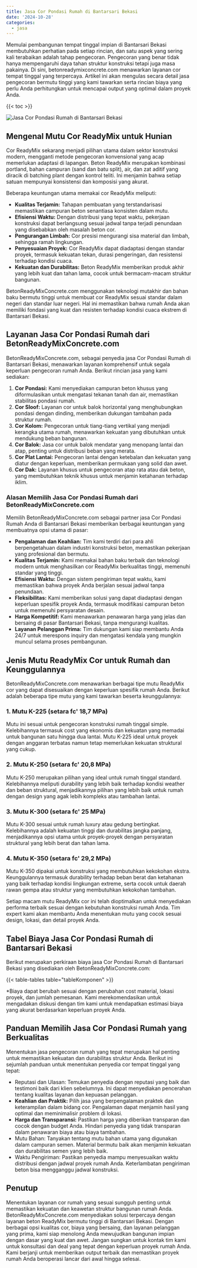 ```yaml
---
title: Jasa Cor Pondasi Rumah di Bantarsari Bekasi
date: '2024-10-28'
categories:
  - jasa
---
```


Memulai pembangunan tempat tinggal impian di Bantarsari Bekasi membutuhkan perhatian pada setiap rincian, dan satu aspek yang sering kali terabaikan adalah tahap pengecoran. Pengecoran yang benar tidak hanya mempengaruhi daya tahan struktur konstruksi tetapi juga masa pakainya. Di sini, betonreadymixconcrete.com menawarkan layanan cor tempat tinggal yang terpercaya. Artikel ini akan mengulas secara detail jasa pengecoran bermutu tinggi yang kami tawarkan serta rincian biaya yang perlu Anda perhitungkan untuk mencapai output yang optimal dalam proyek Anda.

{{< toc >}}

![Jasa Cor Pondasi Rumah di Bantarsari Bekasi](https://betoncor8.github.io/cor/harga-beton-readymix-concrete%20(9).png)

## Mengenal Mutu Cor ReadyMix untuk Hunian

Cor ReadyMix sekarang menjadi pilihan utama dalam sektor konstruksi modern, mengganti metode pengecoran konvensional yang acap memerlukan adaptasi di lapangan. Beton ReadyMix merupakan kombinasi portland, bahan campuran (sand dan batu split), air, dan zat aditif yang diracik di batching plant dengan kontrol teliti. Ini menjamin bahwa setiap satuan mempunyai konsistensi dan komposisi yang akurat.

Beberapa keuntungan utama memakai cor ReadyMix meliputi:

- **Kualitas Terjamin:** Tahapan pembuatan yang terstandarisasi memastikan campuran beton senantiasa konsisten dalam mutu.
- **Efisiensi Waktu:** Dengan distribusi yang tepat waktu, pekerjaan konstruksi dapat berlangsung sesuai jadwal tanpa terjadi penundaan yang disebabkan oleh masalah beton cor.
- **Pengurangan Limbah:** Cor presisi mengurangi sisa material dan limbah, sehingga ramah lingkungan.
- **Penyesuaian Proyek:** Cor ReadyMix dapat diadaptasi dengan standar proyek, termasuk kekuatan tekan, durasi pengeringan, dan resistensi terhadap kondisi cuaca.
- **Kekuatan dan Durabilitas:** Beton ReadyMix memberikan produk akhir yang lebih kuat dan tahan lama, cocok untuk bermacam-macam struktur bangunan.

BetonReadyMixConcrete.com menggunakan teknologi mutakhir dan bahan baku bermutu tinggi untuk membuat cor ReadyMix sesuai standar dalam negeri dan standar luar negeri. Hal ini memastikan bahwa rumah Anda akan memiliki fondasi yang kuat dan resisten terhadap kondisi cuaca ekstrem di Bantarsari Bekasi.

## Layanan Jasa Cor Pondasi Rumah dari BetonReadyMixConcrete.com

BetonReadyMixConcrete.com, sebagai penyedia jasa Cor Pondasi Rumah di Bantarsari Bekasi, menawarkan layanan komprehensif untuk segala keperluan pengecoran rumah Anda. Berikut rincian jasa yang kami sediakan:

1. **Cor Pondasi:** Kami menyediakan campuran beton khusus yang diformulasikan untuk mengatasi tekanan tanah dan air, memastikan stabilitas pondasi rumah.
2. **Cor Sloof:** Layanan cor untuk balok horizontal yang menghubungkan pondasi dengan dinding, memberikan dukungan tambahan pada struktur rumah.
3. **Cor Kolom:** Pengecoran untuk tiang-tiang vertikal yang menjadi kerangka utama rumah, menawarkan kekuatan yang dibutuhkan untuk mendukung beban bangunan.
4. **Cor Balok:** Jasa cor untuk balok mendatar yang menopang lantai dan atap, penting untuk distribusi beban yang merata.
5. **Cor Plat Lantai:** Pengecoran lantai dengan ketebalan dan kekuatan yang diatur dengan keperluan, memberikan permukaan yang solid dan awet.
6. **Cor Dak:** Layanan khusus untuk pengecoran atap rata atau dak beton, yang membutuhkan teknik khusus untuk menjamin ketahanan terhadap iklim.

### Alasan Memilih Jasa Cor Pondasi Rumah dari BetonReadyMixConcrete.com

Memilih BetonReadyMixConcrete.com sebagai partner jasa Cor Pondasi Rumah Anda di Bantarsari Bekasi memberikan berbagai keuntungan yang membuatnya opsi utama di pasar:

- **Pengalaman dan Keahlian:** Tim kami terdiri dari para ahli berpengetahuan dalam industri konstruksi beton, memastikan pekerjaan yang profesional dan bermutu.
- **Kualitas Terjamin:** Kami memakai bahan baku terbaik dan teknologi modern untuk menghasilkan cor ReadyMix berkualitas tinggi, memenuhi standar yang tinggi.
- **Efisiensi Waktu:** Dengan sistem pengiriman tepat waktu, kami memastikan bahwa proyek Anda berjalan sesuai jadwal tanpa penundaan.
- **Fleksibilitas:** Kami memberikan solusi yang dapat diadaptasi dengan keperluan spesifik proyek Anda, termasuk modifikasi campuran beton untuk memenuhi persyaratan desain.
- **Harga Kompetitif:** Kami menawarkan penawaran harga yang jelas dan bersaing di pasar Bantarsari Bekasi, tanpa mengurangi kualitas.
- **Layanan Pelanggan Prima:** Tim dukungan kami siap membantu Anda 24/7 untuk merespons inquiry dan mengatasi kendala yang mungkin muncul selama proses pembangunan.

## Jenis Mutu ReadyMix Cor untuk Rumah dan Keunggulannya

BetonReadyMixConcrete.com menawarkan berbagai tipe mutu ReadyMix cor yang dapat disesuaikan dengan keperluan spesifik rumah Anda. Berikut adalah beberapa tipe mutu yang kami tawarkan beserta keunggulannya:

### 1\. Mutu K-225 (setara fc' 18,7 MPa)

Mutu ini sesuai untuk pengecoran konstruksi rumah tinggal simple. Kelebihannya termasuk cost yang ekonomis dan kekuatan yang memadai untuk bangunan satu hingga dua lantai. Mutu K-225 ideal untuk proyek dengan anggaran terbatas namun tetap memerlukan kekuatan struktural yang cukup.

### 2\. Mutu K-250 (setara fc' 20,8 MPa)

Mutu K-250 merupakan pilihan yang ideal untuk rumah tinggal standard. Kelebihannya meliputi durability yang lebih baik terhadap kondisi weather dan beban struktural, menjadikannya pilihan yang lebih baik untuk rumah dengan design yang agak lebih kompleks atau tambahan lantai.

### 3\. Mutu K-300 (setara fc' 25 MPa)

Mutu K-300 sesuai untuk rumah luxury atau gedung bertingkat. Kelebihannya adalah kekuatan tinggi dan durabilitas jangka panjang, menjadikannya opsi utama untuk proyek-proyek dengan persyaratan struktural yang lebih berat dan tahan lama.

### 4\. Mutu K-350 (setara fc' 29,2 MPa)

Mutu K-350 dipakai untuk konstruksi yang membutuhkan kekokohan ekstra. Keunggulannya termasuk durability terhadap beban berat dan ketahanan yang baik terhadap kondisi lingkungan extreme, serta cocok untuk daerah rawan gempa atau struktur yang membutuhkan kekokohan tambahan.

Setiap macam mutu ReadyMix cor ini telah dioptimalkan untuk menyediakan performa terbaik sesuai dengan kebutuhan konstruksi rumah Anda. Tim expert kami akan membantu Anda menentukan mutu yang cocok sesuai design, lokasi, dan detail proyek Anda.

## Tabel Biaya Jasa Cor Pondasi Rumah di Bantarsari Bekasi

Berikut merupakan perkiraan biaya jasa Cor Pondasi Rumah di Bantarsari Bekasi yang disediakan oleh BetonReadyMixConcrete.com:

{{< table-tables table="tableKomponen" >}}

\*Biaya dapat berubah sesuai dengan perubahan cost material, lokasi proyek, dan jumlah pemesanan. Kami merekomendasikan untuk mengadakan diskusi dengan tim kami untuk mendapatkan estimasi biaya yang akurat berdasarkan keperluan proyek Anda.

## Panduan Memilih Jasa Cor Pondasi Rumah yang Berkualitas

Menentukan jasa pengecoran rumah yang tepat merupakan hal penting untuk memastikan kekuatan dan durabilitas struktur Anda. Berikut ini sejumlah panduan untuk menentukan penyedia cor tempat tinggal yang tepat:

- Reputasi dan Ulasan: Temukan penyedia dengan reputasi yang baik dan testimoni baik dari klien sebelumnya. Ini dapat menyediakan pencerahan tentang kualitas layanan dan kepuasan pelanggan.
- **Keahlian dan Praktik:** Pilih jasa yang berpengalaman praktek dan keterampilan dalam bidang cor. Pengalaman dapat menjamin hasil yang optimal dan meminimalisir problem di lokasi.
- **Harga dan Transparansi:** Pastikan harga yang diberikan transparan dan cocok dengan budget Anda. Hindari penyedia yang tidak transparan dalam penawaran biaya atau biaya tambahan.
- Mutu Bahan: Tanyakan tentang mutu bahan utama yang digunakan dalam campuran semen. Material bermutu baik akan menjamin kekuatan dan durabilitas semen yang lebih baik.
- Waktu Pengiriman: Pastikan penyedia mampu menyesuaikan waktu distribusi dengan jadwal proyek rumah Anda. Keterlambatan pengiriman beton bisa mengganggu jadwal konstruksi.

## Penutup

Menentukan layanan cor rumah yang sesuai sungguh penting untuk memastikan kekuatan dan keawetan struktur bangunan rumah Anda. BetonReadyMixConcrete.com menyediakan solusi terpercaya dengan layanan beton ReadyMix bermutu tinggi di Bantarsari Bekasi. Dengan berbagai opsi kualitas cor, biaya yang bersaing, dan layanan pelanggan yang prima, kami siap menolong Anda mewujudkan bangunan impian dengan dasar yang kuat dan awet. Jangan sungkan untuk kontak tim kami untuk konsultasi dan deal yang tepat dengan keperluan proyek rumah Anda. Kami berjanji untuk memberikan output terbaik dan memastikan proyek rumah Anda beroperasi lancar dari awal hingga selesai.
